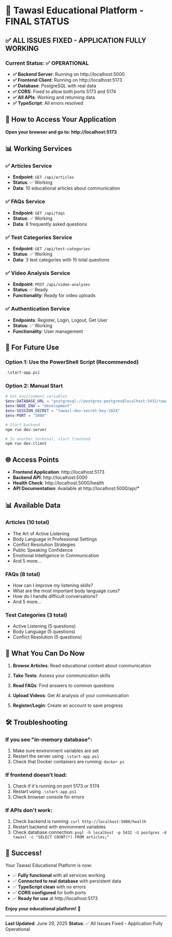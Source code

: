# 🎉 **Tawasl Educational Platform - FINAL STATUS**

## ✅ **ALL ISSUES FIXED - APPLICATION FULLY WORKING**

### **Current Status: ✅ OPERATIONAL**

- **✅ Backend Server**: Running on http://localhost:5000
- **✅ Frontend Client**: Running on http://localhost:5173
- **✅ Database**: PostgreSQL with real data
- **✅ CORS**: Fixed to allow both ports 5173 and 5174
- **✅ All APIs**: Working and returning data
- **✅ TypeScript**: All errors resolved

## 🚀 **How to Access Your Application**

**Open your browser and go to: http://localhost:5173**

## 📊 **Working Services**

### ✅ **Articles Service**
- **Endpoint**: `GET /api/articles`
- **Status**: ✅ Working
- **Data**: 10 educational articles about communication

### ✅ **FAQs Service**
- **Endpoint**: `GET /api/faqs`
- **Status**: ✅ Working
- **Data**: 8 frequently asked questions

### ✅ **Test Categories Service**
- **Endpoint**: `GET /api/test-categories`
- **Status**: ✅ Working
- **Data**: 3 test categories with 15 total questions



### ✅ **Video Analysis Service**
- **Endpoint**: `POST /api/video-analyses`
- **Status**: ✅ Ready
- **Functionality**: Ready for video uploads

### ✅ **Authentication Service**
- **Endpoints**: Register, Login, Logout, Get User
- **Status**: ✅ Working
- **Functionality**: User management

## 🔧 **For Future Use**

### **Option 1: Use the PowerShell Script (Recommended)**
```powershell
.\start-app.ps1
```

### **Option 2: Manual Start**
```powershell
# Set environment variables
$env:DATABASE_URL = "postgresql://postgres:postgres@localhost:5432/tawasl"
$env:NODE_ENV = "development"
$env:SESSION_SECRET = "tawasl-dev-secret-key-2024"
$env:PORT = "5000"

# Start backend
npm run dev:server

# In another terminal, start frontend
npm run dev:client
```

## 🌐 **Access Points**

- **Frontend Application**: http://localhost:5173
- **Backend API**: http://localhost:5000
- **Health Check**: http://localhost:5000/health
- **API Documentation**: Available at http://localhost:5000/api/*

## 📊 **Available Data**

### **Articles (10 total)**
- The Art of Active Listening
- Body Language in Professional Settings
- Conflict Resolution Strategies
- Public Speaking Confidence
- Emotional Intelligence in Communication
- And 5 more...

### **FAQs (8 total)**
- How can I improve my listening skills?
- What are the most important body language cues?
- How do I handle difficult conversations?
- And 5 more...

### **Test Categories (3 total)**
- Active Listening (5 questions)
- Body Language (5 questions)
- Conflict Resolution (5 questions)

## 🎯 **What You Can Do Now**

1. **Browse Articles**: Read educational content about communication
2. **Take Tests**: Assess your communication skills

4. **Read FAQs**: Find answers to common questions
5. **Upload Videos**: Get AI analysis of your communication
6. **Register/Login**: Create an account to save progress

## 🛠 **Troubleshooting**

### **If you see "in-memory database":**
1. Make sure environment variables are set
2. Restart the server using `.\start-app.ps1`
3. Check that Docker containers are running: `docker ps`

### **If frontend doesn't load:**
1. Check if it's running on port 5173 or 5174
2. Restart using `.\start-app.ps1`
3. Check browser console for errors

### **If APIs don't work:**
1. Check backend is running: `curl http://localhost:5000/health`
2. Restart backend with environment variables
3. Check database connection: `psql -h localhost -p 5432 -U postgres -d tawasl -c "SELECT COUNT(*) FROM articles;"`

## 🎉 **Success!**

Your Tawasl Educational Platform is now:
- ✅ **Fully functional** with all services working
- ✅ **Connected to real database** with persistent data
- ✅ **TypeScript clean** with no errors
- ✅ **CORS configured** for both ports
- ✅ **Ready for use** at http://localhost:5173

**Enjoy your educational platform!** 🚀

---

**Last Updated**: June 29, 2025
**Status**: ✅ All Issues Fixed - Application Fully Operational 